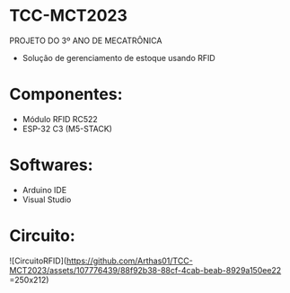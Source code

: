 # TCC-MCT2023
PROJETO DO 3º ANO DE MECATRÔNICA
- Solução de gerenciamento de estoque usando RFID

# Componentes:
- Módulo RFID RC522
- ESP-32 C3 (M5-STACK)

# Softwares:
- Arduino IDE
- Visual Studio

# Circuito:
![CircuitoRFID](https://github.com/Arthas01/TCC-MCT2023/assets/107776439/88f92b38-88cf-4cab-beab-8929a150ee22 =250x212)
